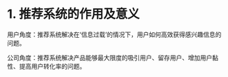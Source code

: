 # 1. 推荐系统的作用及意义
用户角度：推荐系统解决在‘信息过载’的情况下，用户如何高效获得感兴趣信息的问题。

公司角度：推荐系统解决产品能够最大限度的吸引用户、留存用户、增加用户黏性、提高用户转化率的问题。